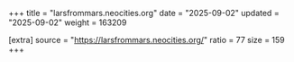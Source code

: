 +++
title = "larsfrommars.neocities.org"
date = "2025-09-02"
updated = "2025-09-02"
weight = 163209

[extra]
source = "https://larsfrommars.neocities.org/"
ratio = 77
size = 159
+++
